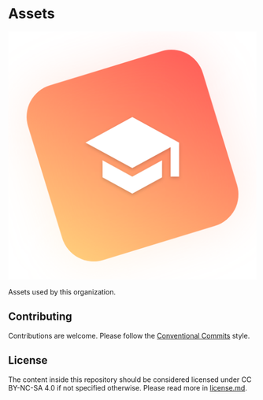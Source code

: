 # Assets

![Graduation Hat](https://github.com/appunti/assets/blob/master/generated/Profile.png?raw=true)

Assets used by this organization.

## Contributing

Contributions are welcome. Please follow the [Conventional Commits](https://www.conventionalcommits.org/en/v1.0.0/) style.

## License

The content inside this repository should be considered licensed under CC BY-NC-SA 4.0 if not specified otherwise.
Please read more in [license.md](./license.md).
